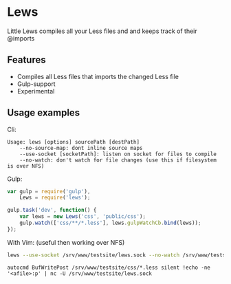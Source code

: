 # Lews
Little Lews compiles all your Less files and and keeps track of their @imports

## Features
* Compiles all Less files that imports the changed Less file
* Gulp-support
* Experimental

## Usage examples
Cli:
```
Usage: lews [options] sourcePath [destPath]
    --no-source-map: dont inline source maps
    --use-socket [socketPath]: listen on socket for files to compile
    --no-watch: don't watch for file changes (use this if filesystem is over NFS)
```

Gulp:
```javascript
var gulp = require('gulp'),
    Lews = require('lews');

gulp.task('dev', function() {
    var lews = new Lews('css', 'public/css');
    gulp.watch(['css/**/*.less'], lews.gulpWatchCb.bind(lews));
});
```

With Vim: (useful then working over NFS)
```bash
lews --use-socket /srv/www/testsite/lews.sock --no-watch /srv/www/testsite/css /srv/www/testsite/public/css
```
```vim
autocmd BufWritePost /srv/www/testsite/css/*.less silent !echo -ne '<afile>:p' | nc -U /srv/www/testsite/lews.sock
```
